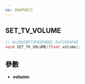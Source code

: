 ```yaml
---
ns: GRAPHICS
---
```

## SET_TV_VOLUME

```c
// 0x2982BF73F66E9DDC 0xF3504F4D
void SET_TV_VOLUME(float volume);
```


## 參數
* **volume**: 

